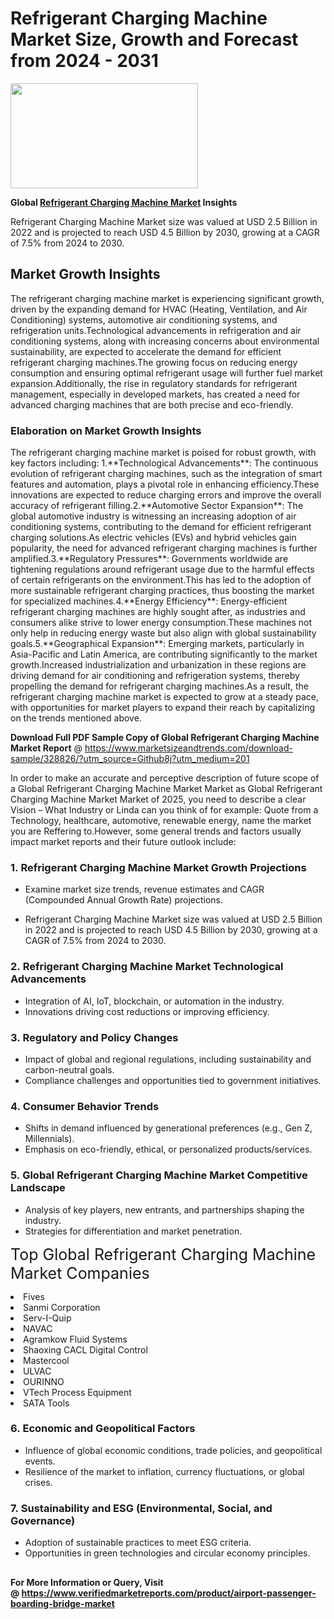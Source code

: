 <H1>Refrigerant Charging Machine Market Size, Growth and Forecast from 2024 - 2031</H1><img class="aligncenter size-medium wp-image-584254" src="https://thirdeyenews.in/wp-content/uploads/2024/09/Global-Market-Research-300x168.jpeg" alt="" width="300" height="168" /><p><strong>Global&nbsp;<a href="https://www.marketsizeandtrends.com/download-sample/328826/?utm_source=Github8j?utm_medium=201">Refrigerant Charging Machine Market</a> Insights</strong></p><p>Refrigerant Charging Machine Market size was valued at USD 2.5 Billion in 2022 and is projected to reach USD 4.5 Billion by 2030, growing at a CAGR of 7.5% from 2024 to 2030.</p><p><h2>Market Growth Insights</h2> The refrigerant charging machine market is experiencing significant growth, driven by the expanding demand for HVAC (Heating, Ventilation, and Air Conditioning) systems, automotive air conditioning systems, and refrigeration units.Technological advancements in refrigeration and air conditioning systems, along with increasing concerns about environmental sustainability, are expected to accelerate the demand for efficient refrigerant charging machines.The growing focus on reducing energy consumption and ensuring optimal refrigerant usage will further fuel market expansion.Additionally, the rise in regulatory standards for refrigerant management, especially in developed markets, has created a need for advanced charging machines that are both precise and eco-friendly. <h3>Elaboration on Market Growth Insights</h3> The refrigerant charging machine market is poised for robust growth, with key factors including: 1.**Technological Advancements**: The continuous evolution of refrigerant charging machines, such as the integration of smart features and automation, plays a pivotal role in enhancing efficiency.These innovations are expected to reduce charging errors and improve the overall accuracy of refrigerant filling.2.**Automotive Sector Expansion**: The global automotive industry is witnessing an increasing adoption of air conditioning systems, contributing to the demand for efficient refrigerant charging solutions.As electric vehicles (EVs) and hybrid vehicles gain popularity, the need for advanced refrigerant charging machines is further amplified.3.**Regulatory Pressures**: Governments worldwide are tightening regulations around refrigerant usage due to the harmful effects of certain refrigerants on the environment.This has led to the adoption of more sustainable refrigerant charging practices, thus boosting the market for specialized machines.4.**Energy Efficiency**: Energy-efficient refrigerant charging machines are highly sought after, as industries and consumers alike strive to lower energy consumption.These machines not only help in reducing energy waste but also align with global sustainability goals.5.**Geographical Expansion**: Emerging markets, particularly in Asia-Pacific and Latin America, are contributing significantly to the market growth.Increased industrialization and urbanization in these regions are driving demand for air conditioning and refrigeration systems, thereby propelling the demand for refrigerant charging machines.As a result, the refrigerant charging machine market is expected to grow at a steady pace, with opportunities for market players to expand their reach by capitalizing on the trends mentioned above.</p><p><span class=""><strong>Download Full PDF Sample Copy of Global Refrigerant Charging Machine Market Report</strong> @ <a href="https://www.marketsizeandtrends.com/download-sample/328826/?utm_source=Github8j?utm_medium=201" target="_blank">https://www.marketsizeandtrends.com/download-sample/328826/?utm_source=Github8j?utm_medium=201</a></span></p><p>In order to make an accurate and perceptive description of future scope of a Global&nbsp;Refrigerant Charging Machine Market Market as Global&nbsp;Refrigerant Charging Machine Market Market of 2025, you need to describe a clear Vision &ndash; What Industry or Linda can you think of for example: Quote from a Technology, healthcare, automotive, renewable energy, name the market you are Reffering to.However, some general trends and factors usually impact market reports and their future outlook include:</p><h3>1.&nbsp;<strong>Refrigerant Charging Machine Market Growth Projections</strong></h3><ul><li>Examine market size trends, revenue estimates and CAGR (Compounded Annual Growth Rate) projections.</li><li><p>Refrigerant Charging Machine Market size was valued at USD 2.5 Billion in 2022 and is projected to reach USD 4.5 Billion by 2030, growing at a CAGR of 7.5% from 2024 to 2030.</p></li></ul><h3>2.&nbsp;<strong>Refrigerant Charging Machine Market Technological Advancements</strong></h3><ul><li>Integration of AI, IoT, blockchain, or automation in the industry.</li><li>Innovations driving cost reductions or improving efficiency.</li></ul><h3>3.&nbsp;<strong>Regulatory and Policy Changes</strong></h3><ul><li>Impact of global and regional regulations, including sustainability and carbon-neutral goals.</li><li>Compliance challenges and opportunities tied to government initiatives.</li></ul><h3>4.&nbsp;<strong>Consumer Behavior Trends</strong></h3><ul><li>Shifts in demand influenced by generational preferences (e.g., Gen Z, Millennials).</li><li>Emphasis on eco-friendly, ethical, or personalized products/services.</li></ul><h3>5.&nbsp;<strong>Global Refrigerant Charging Machine Market Competitive Landscape</strong></h3><ul><li>Analysis of key players, new entrants, and partnerships shaping the industry.</li><li>Strategies for differentiation and market penetration.</li></ul><p data-pm-slice="1 1 []"><span style="color: inherit; font-family: inherit; font-size: 25px;">Top Global Refrigerant Charging Machine Market Companies</span></p><div class="" data-test-id=""><p><li>Fives</li><li> Sanmi Corporation</li><li> Serv-I-Quip</li><li> NAVAC</li><li> Agramkow Fluid Systems</li><li> Shaoxing CACL Digital Control</li><li> Mastercool</li><li> ULVAC</li><li> OURINNO</li><li> VTech Process Equipment</li><li> SATA Tools</li></p></div><h3>6.&nbsp;<strong>Economic and Geopolitical Factors</strong></h3><ul><li>Influence of global economic conditions, trade policies, and geopolitical events.</li><li>Resilience of the market to inflation, currency fluctuations, or global crises.</li></ul><h3>7.&nbsp;<strong>Sustainability and ESG (Environmental, Social, and Governance)</strong></h3><ul><li>Adoption of sustainable practices to meet ESG criteria.</li><li>Opportunities in green technologies and circular economy principles.</li></ul><h2><strong style="font-size: 14px;">For More Information or Query, Visit @&nbsp;</strong><a style="background-color: #ffffff; font-size: 14px;" href="https://www.marketsizeandtrends.com/report/refrigerant-charging-machine-market/" target="_blank">https://www.verifiedmarketreports.com/product/airport-passenger-boarding-bridge-market</a></h2>